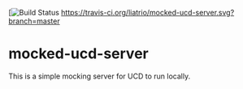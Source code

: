 [![Build Status](https://travis-ci.org/liatrio/mocked-ucd-server.svg?branch=master)
https://travis-ci.org/liatrio/mocked-ucd-server.svg?branch=master
# mocked-ucd-server
This is a simple mocking server for UCD to run locally. 
